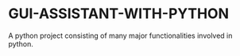 # GUI-ASSISTANT-WITH-PYTHON
A python project consisting of many major functionalities involved in python. 
